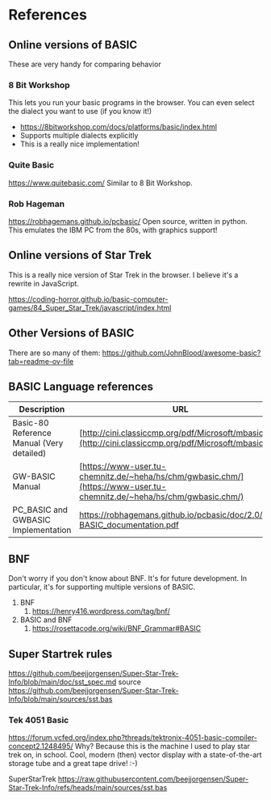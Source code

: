# References

## Online versions of BASIC

These are very handy for comparing behavior 

### 8 Bit Workshop
This lets you run your basic programs in the browser. You can even
select the dialect you want to use (if you know it!)

* https://8bitworkshop.com/docs/platforms/basic/index.html
* Supports multiple dialects explicitly
* This is a really nice implementation!

### Quite Basic 
https://www.quitebasic.com/
Similar to 8 Bit Workshop.

### Rob Hageman
https://robhagemans.github.io/pcbasic/
Open source, written in python. This emulates the IBM PC from the 80s, 
with graphics support!

## Online versions of Star Trek
This is a really nice version of Star Trek in the browser. I believe it's a rewrite in JavaScript.

https://coding-horror.github.io/basic-computer-games/84_Super_Star_Trek/javascript/index.html

## Other Versions of BASIC
There are so many of them: 
https://github.com/JohnBlood/awesome-basic?tab=readme-ov-file

##  BASIC Language references
| Description                                                                                                  | URL                                                                                                                    |
|--------------------------------------------------------------------------------------------------------------|------------------------------------------------------------------------------------------------------------------------|
| Basic-80 Reference Manual (Very detailed)                                                                    | [http://cini.classiccmp.org/pdf/Microsoft/mbasic.pdf](http://cini.classiccmp.org/pdf/Microsoft/mbasic.pdf)             |
| GW-BASIC Manual                                                                                              | [https://www-user.tu-chemnitz.de/~heha/hs/chm/gwbasic.chm/](https://www-user.tu-chemnitz.de/~heha/hs/chm/gwbasic.chm/) |
| PC_BASIC and GWBASIC Implementation                                                                          | https://robhagemans.github.io/pcbasic/doc/2.0/PC-BASIC_documentation.pdf                                               |
## BNF
Don't worry if you don't know about BNF. It's for future development. 
In particular, it's for supporting multiple versions of BASIC.

1. BNF 
    1. https://henry416.wordpress.com/tag/bnf/
1. BASIC and BNF
    1. https://rosettacode.org/wiki/BNF_Grammar#BASIC

## Super Startrek rules
https://github.com/beejjorgensen/Super-Star-Trek-Info/blob/main/doc/sst_spec.md
source
https://github.com/beejjorgensen/Super-Star-Trek-Info/blob/main/sources/sst.bas

### Tek 4051 Basic
https://forum.vcfed.org/index.php?threads/tektronix-4051-basic-compiler-concept2.1248495/
Why? Because this is the machine I used to play star trek on, in school. 
Cool, modern (then) vector display with a state-of-the-art storage tube and a great tape drive! :-)

SuperStarTrek
https://raw.githubusercontent.com/beejjorgensen/Super-Star-Trek-Info/refs/heads/main/sources/sst.bas
